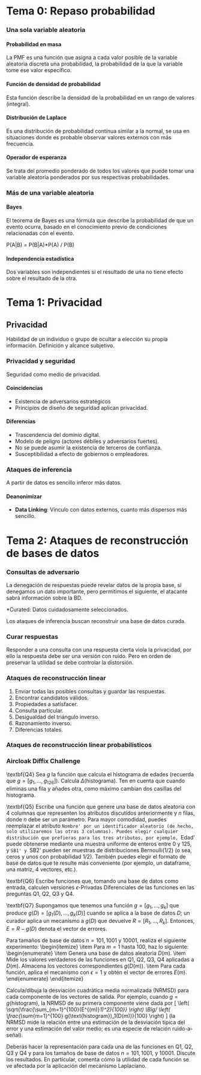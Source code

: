 # Tema 0: Repaso probabilidad

### Una sola variable aleatoria

#### Probabilidad en masa

La PMF es una función que asigna a cada valor posible de la variable aleatoria discreta una probabilidad, la probabilidad de la que la variable tome ese valor específico.

#### Función de densidad de probabilidad

Esta función describe la densidad de la probabilidad en un rango de valores (integral).

#### Distribución de Laplace

Es una distribución de probabilidad contínua similar a la normal, se usa en situaciones donde es probable observar valores externos con más frecuencia.

#### Operador de esperanza

Se trata del promedio ponderado de todos los valores que puede tomar una variable aleatoria ponderados por sus respectivas probabilidades.

### Más de una variable aleatoria

#### Bayes

El teorema de Bayes es una fórmula que describe la probabilidad de que un evento ocurra, basado en el conocimiento previo de condiciones relacionadas con el evento.

P(A|B) = P(B|A)*P(A) / P(B)

#### Independencia estadística

Dos variables son independientes si el resultado de una no tiene efecto sobre el resultado de la otra.

# Tema 1: Privacidad

## Privacidad

Habilidad de un individuo o grupo de ocultar a elección su propia información. Definición y alcance subjetivo.

### Privacidad y seguridad

Seguridad como medio de privacidad.

#### Coincidencias

- Existencia de adversarios estratégicos
- Principios de diseño de seguridad aplican privacidad.

#### Diferencias

- Trascendencia del dominio digital.
- Modelo de peligro (actores débiles y adversarios fuertes).
- No se puede asumir la existencia de terceros de confianza.
- Susceptibilidad a efecto de gobiernos o empleadores.

### Ataques de inferencia

A partir de datos es sencillo inferor más datos.

#### Deanonimizar

- **Data Linking**: Vínculo con datos externos, cuanto más dispersos más sencillo.

# Tema 2: Ataques de reconstrucción de bases de datos

### Consultas de adversario

La denegación de respuestas puede revelar datos de la propia base, si denegamos un dato importante, pero permitimos el siguiente, el atacante sabrá información sobre la BD.

*Curated: Datos cuidadosamente seleccionados.

Los ataques de inferencia buscan reconstruir una base de datos curada.

### Curar respuestas

Responder a una consulta con una respuesta cierta viola la privacidad, por ello la respuesta debe ser una versión con ruido. Pero en orden de preservar la utilidad se debe controlar la distorsión.

### Ataques de reconstrucción linear

1. Enviar todas las posibles consultas y guardar las respuestas.
2. Encontrar candidatos válidos.
3. Propiedades a satisfacer.
4. Consulta particular.
5. Desigualdad del triángulo inverso.
6. Razonamiento inverso.
7. Diferencias totales.

### Ataques de reconstrucción linear probabilisticos

### Aircloak Diffix Challenge





\textbf{Q4} Sea $g$ la función que calcula el histograma de edades (recuerda que $g = [g_1, \dots, g_{126}]$). Calcula $\Delta(\text{histograma})$. Ten en cuenta que cuando eliminas una fila y añades otra, como máximo cambian dos casillas del histograma.

\textbf{Q5} Escribe una función que genere una base de datos aleatoria con 4 columnas que representen los atributos discutidos anteriormente y $n$ filas, donde $n$ debe ser un parámetro. Para mayor comodidad, puedes reemplazar el atributo `Nombre' por un identificador aleatorio (de hecho, solo utilizaremos las otras 3 columnas). Puedes elegir cualquier distribución que prefieras para los tres atributos, por ejemplo, `Edad' puede obtenerse mediante una muestra uniforme de enteros entre 0 y 125, y `SB1' y `SB2' pueden ser muestras de distribuciones Bernoulli(1/2) (o sea, ceros y unos con probabilidad 1/2). También puedes elegir el formato de base de datos que te resulte más conveniente (por ejemplo, un dataframe, una matriz, 4 vectores, etc.).

\textbf{Q6} Escribe funciones que, tomando una base de datos como entrada, calculen versiones $\epsilon$-Privadas Diferenciales de las funciones en las preguntas Q1, Q2, Q3 y Q4.

\textbf{Q7} Supongamos que tenemos una función $g = [g_1, \dots, g_k]$ que produce $g(D) = [g_1(D), \dots, g_k(D)]$ cuando se aplica a la base de datos $D$; un curador aplica un mecanismo a $g(D)$ que devuelve $R = [R_1, \dots, R_k]$. Entonces, $E = R - g(D)$ denota el vector de errores.

Para tamaños de base de datos $n = 101, 1001$ y $10001$, realiza el siguiente experimento:
\begin{itemize}
    \item Para $m = 1$ hasta $100$, haz lo siguiente:
    \begin{enumerate}
        \item Genera una base de datos aleatoria $D(m)$.
        \item Mide los valores verdaderos de las funciones en Q1, Q2, Q3, Q4 aplicadas a $D(m)$. Almacena los vectores correspondientes $g(D(m))$.
        \item Para cada función, aplica el mecanismo con $\epsilon = 1$ y obtén el vector de errores $E(m)$.
    \end{enumerate}
\end{itemize}

Calcula/dibuja la desviación cuadrática media normalizada (NRMSD) para cada componente de los vectores de salida. Por ejemplo, cuando $g = g(\text{histogram})$, la NRMSD de su primera componente viene dada por
\[
\left( \sqrt{\frac{\sum_{m=1}^{100}(E^{(m)}_1)^2}{100}} \right) \Big/ \left( \frac{\sum_{m=1}^{100} g(\text{histogram})_1(D(m))}{100} \right)
\]
(la NRMSD mide la relación entre una estimación de la desviación típica del error y una estimación del valor medio; es una especie de relación ruido-a-señal).

Deberás hacer la representación para cada una de las funciones en Q1, Q2, Q3 y Q4 y para los tamaños de base de datos $n = 101, 1001,$ y $10001$. Discute los resultados. En particular, comenta cómo la utilidad de cada función se ve afectada por la aplicación del mecanismo Laplaciano.
